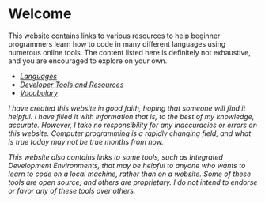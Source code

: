 <style>
a {
  font-style: italic;
}
</style>

# Welcome

This website contains links to various resources to help beginner programmers learn how to code in many different languages using numerous online tools.  The content listed here is definitely not exhaustive, and you are encouraged to explore on your own.

- [Languages](languages/)
- [Developer Tools and Resources](devtools/)
- [Vocabulary](vocabulary/)

<i>
I have created this website in good faith, hoping that someone will find it helpful. I have filled it with information that is, to the best of my knowledge, accurate. However, I take no responsibility for any inaccuracies or errors on this website. Computer programming is a rapidly changing field, and what is true today may not be true months from now.

This website also contains links to some tools, such as Integrated Development Environments, that may be helpful to anyone who wants to learn to code on a local machine, rather than on a website. Some of these tools are open source, and others are proprietary. I do not intend to endorse or favor any of these tools over others.
</i>
